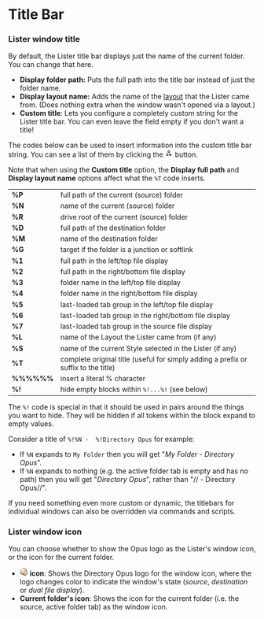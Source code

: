 # Title Bar

### Lister window title

By default, the Lister title bar displays just the name of the current folder. You can change that here.

- **Display folder path:** Puts the full path into the title bar instead of just the folder name.
- **Display layout name:** Adds the name of the [layout](/Manual/basic_concepts/the_lister/layouts/README.md) that the Lister came from. (Does nothing extra when the window wasn't opened via a layout.)
- **Custom title**: Lets you configure a completely custom string for the Lister title bar. You can even leave the field empty if you don't want a title!

The codes below can be used to insert information into the custom title bar string. You can see a list of them by clicking the ![building_blocks.png](/Manual/images/media/13/building_blocks.png) button.

Note that when using the **Custom title** option, the **Display full path** and **Display layout name** options affect what the `%T` code inserts.

|            |                                                                                     |
|------------|-------------------------------------------------------------------------------------|
| **%P**     | full path of the current (source) folder                                            |
| **%N**     | name of the current (source) folder                                                 |
| **%R**     | drive root of the current (source) folder                                           |
| **%D**     | full path of the destination folder                                                 |
| **%M**     | name of the destination folder                                                      |
| **%G**     | target if the folder is a junction or softlink                                      |
| **%1**     | full path in the left/top file display                                              |
| **%2**     | full path in the right/bottom file display                                          |
| **%3**     | folder name in the left/top file display                                            |
| **%4**     | folder name in the right/bottom file display                                        |
| **%5**     | last-loaded tab group in the left/top file display                                  |
| **%6**     | last-loaded tab group in the right/bottom file display                              |
| **%7**     | last-loaded tab group in the source file display                                    |
| **%L**     | name of the Layout the Lister came from (if any)                                    |
| **%S**     | name of the current Style selected in the Lister (if any)                           |
| **%T**     | complete original title (useful for simply adding a prefix or suffix to the title)  |
| **%%%%%%** | insert a literal % character                                                        |
| **%!**     | hide empty blocks within `%!...%!` (see below) |

The `%!` code is special in that it should be used in pairs around the things you want to hide. They will be hidden if all tokens within the block expand to empty values.

Consider a title of `%!%N -  %!Directory Opus` for example:

- If `%N` expands to `My Folder` then you will get "*My Folder - Directory Opus*".
- If `%N` expands to nothing (e.g. the active folder tab is empty and has no path) then you will get "*Directory Opus*", rather than "// - Directory Opus//".

If you need something even more custom or dynamic, the titlebars for individual windows can also be overridden via commands and scripts.

### Lister window icon

You can choose whether to show the Opus logo as the Lister's window icon, or the icon for the current folder.

- ![lightbulb_small.png](/Manual/images/media/13/lightbulb_small.png) **icon**: Shows the Directory Opus logo for the window icon, where the logo changes color to indicate the window's state (*source*, *destination* or *dual file display*).
- **Current folder's icon**: Shows the icon for the current folder (i.e. the source, active folder tab) as the window icon.
